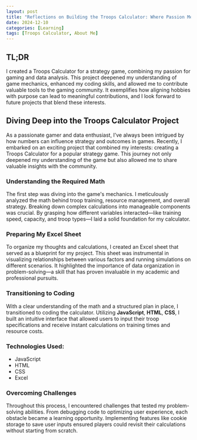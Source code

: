 ```yaml
---
layout: post
title: "Reflections on Building the Troops Calculator: Where Passion Meets Purpose"
date: 2024-12-10
categories: [Learning]
tags: [Troops Calculator, About Me]
---
```



<div class="tldr-section">
  <h2>TL;DR</h2>
  <p>I created a Troops Calculator for a strategy game, combining my passion for gaming and data analysis. This project deepened my understanding of game mechanics, enhanced my coding skills, and allowed me to contribute valuable tools to the gaming community. It exemplifies how aligning hobbies with purpose can lead to meaningful contributions, and I look forward to future projects that blend these interests.</p>
</div>

## Diving Deep into the Troops Calculator Project

As a passionate gamer and data enthusiast, I’ve always been intrigued by how numbers can influence strategy and outcomes in games. Recently, I embarked on an exciting project that combined my interests: creating a Troops Calculator for a popular strategy game. This journey not only deepened my understanding of the game but also allowed me to share valuable insights with the community.

### Understanding the Required Math

The first step was diving into the game's mechanics. I meticulously analyzed the math behind troop training, resource management, and overall strategy. Breaking down complex calculations into manageable components was crucial. By grasping how different variables interacted—like training speed, capacity, and troop types—I laid a solid foundation for my calculator.

### Preparing My Excel Sheet

To organize my thoughts and calculations, I created an Excel sheet that served as a blueprint for my project. This sheet was instrumental in visualizing relationships between various factors and running simulations on different scenarios. It highlighted the importance of data organization in problem-solving—a skill that has proven invaluable in my academic and professional pursuits.

### Transitioning to Coding

With a clear understanding of the math and a structured plan in place, I transitioned to coding the calculator. Utilizing 
<span class="icon-tech"><i class="fab fa-js-square"></i></span> **JavaScript**, 
<span class="icon-tech"><i class="fab fa-html5"></i></span> **HTML**, 
<span class="icon-tech"><i class="fab fa-css3-alt"></i></span> **CSS**, 
I built an intuitive interface that allowed users to input their troop specifications and receive instant calculations on training times and resource costs.

### Technologies Used:
- <span class="icon-tech"><i class="fab fa-js-square"></i></span> JavaScript
- <span class="icon-tech"><i class="fab fa-html5"></i></span> HTML
- <span class="icon-tech"><i class="fab fa-css3-alt"></i></span> CSS
- <span class="icon-tech"><i class="fas fa-table"></i></span> Excel

### Overcoming Challenges

Throughout this process, I encountered challenges that tested my problem-solving abilities. From debugging code to optimizing user experience, each obstacle became a learning opportunity. Implementing features like cookie storage to save user inputs ensured players could revisit their calculations without starting from scratch.